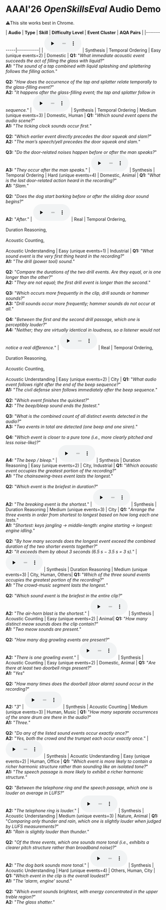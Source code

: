 # AAAI'26 *OpenSkillsEval* Audio Demo
⚠️This site works best in Chrome.

| **Audio** | **Type** | **Skill** | **Difficulty Level** | **Event Cluster** | **AQA Pairs** |
|------------|-----------|
| <audio controls preload="none" src="audio/tc_synth_num2_domestic_soundscape_000001.mp3"></audio> | Synthesis | Temporal Ordering | Easy (unique events=2) | Domestic | **Q1:** "*What immediate acoustic event succeeds the act of filling the glass with liquid?*"<br /> **A1:** "*The sound of a tap combined with liquid splashing and splattering follows the filling action.*"<br /><br /> **Q2:** "*How does the occurrence of the tap and splatter relate temporally to the glass-filling event?*"<br /> **A2:** "*It happens after the glass-filling event; the tap and splatter follow in sequence.*"
| <audio controls preload="none" src="audio/tc_synth_num3_domestic_soundscape_000081.mp3"></audio> | Synthesis | Temporal Ordering | Medium (unique events=3) | Domestic, Human | **Q1:** "*Which sound event opens the audio scene?*"<br /> **A1:** "*The ticking clock sounds occur first.*"<br /><br /> **Q2:** "*Which earlier event directly precedes the door squeak and slam?*"<br /> **A2:** "*The man’s speech/yell precedes the door squeak and slam.*"<br /><br /> **Q3:** "*Do the door-related noises happen before or after the man speaks?*"<br /> **A3:** "*They occur after the man speaks.*"
| <audio controls preload="none" src="audio/tc_synth_num4_domestic_soundscape_000217.mp3"></audio> | Synthesis | Temporal Ordering | Hard (unique events=4) | Domestic, Animal | **Q1:** "*What is the last door-related action heard in the recording?*"<br /> **A1:** "*Slam.*"<br /><br /> **Q2:** "*Does the dog start barking before or after the sliding door sound begins?*"<br /> **A2:** "*After.*"
| <audio controls preload="none" src="audio/real_num1_PnF2Uh4oFfg.mp3"></audio> | Real | Temporal Ordering,<br /><br /> Duration Reasoning,<br /><br /> Acoustic Counting,<br /><br /> Acoustic Understanding | Easy (unique events=1) | Industrial | **Q1:** "*What sound event is the very first thing heard in the recording?*"<br /> **A1:** "*The drill (power tool) sound.*"<br /><br /> **Q2:** "*Compare the durations of the two drill events. Are they equal, or is one longer than the other?*"<br /> **A2:** "*They are not equal; the first drill event is longer than the second.*"<br /><br /> **Q3:** "*Which occurs more frequently in the clip, drill sounds or hammer sounds?*"<br /> **A3:** "*Drill sounds occur more frequently; hammer sounds do not occur at all.*" <br /><br /> **Q4:** "*Between the first and the second drill passage, which one is perceptibly louder?*"<br /> **A4:** "*Neither; they are virtually identical in loudness, so a listener would not notice a real difference.*"
| <audio controls preload="none" src="audio/real_num2_-6cTEqIcics.mp3"></audio> | Real | Temporal Ordering,<br /><br /> Duration Reasoning,<br /><br /> Acoustic Counting,<br /><br /> Acoustic Understanding | Easy (unique events=2) | City | **Q1:** "*What audio event follows right after the end of the beep sequence?*"<br /> **A1:** "*The civil defense siren follows immediately after the beep sequence.*"<br /><br /> **Q2:** "*Which event finishes the quickest?*"<br /> **A2:** "*The beep/bleep sound ends the fastest.*"<br /><br /> **Q3:** "*What is the combined count of all distinct events detected in the audio?*"<br /> **A3:** "*Two events in total are detected (one beep and one siren).*" <br /><br /> **Q4:** "*Which event is closer to a pure tone (i.e., more clearly pitched and less noise-like)?*"<br /> **A4:** "*The beep / bleep.*"
| <audio controls preload="none" src="audio/dr_synth_num2_machine_soundscape_000030.mp3"></audio> | Synthesis | Duration Reasoning | Easy (unique events=2) | City, Industrial | **Q1:** "*Which acoustic event occupies the greatest portion of the recording?*"<br /> **A1:** "*The chainsawing-trees event lasts the longest.*"<br /><br /> **Q2:** "*Which event is the briefest in duration?*"<br /> **A2:** "*The breaking event is the shortest.*"
| <audio controls preload="none" src="audio/dr_synth_num3_car_soundscape_000128.mp3"></audio> | Synthesis | Duration Reasoning | Medium (unique events=3) | City | **Q1:** "*Arrange the three events in order from shortest to longest based on how long each one lasts.*"<br /> **A1:** "*Shortest: keys jangling → middle-length: engine starting → longest: engine idling.*"<br /><br /> **Q2:** "*By how many seconds does the longest event exceed the combined duration of the two shorter events together?*"<br /> **A2:** "*It exceeds them by about 3 seconds (6.5 s − 3.5 s = 3 s).*"
| <audio controls preload="none" src="audio/dr_synth_num3_outdoor_soundscape_000105.mp3"></audio> | Synthesis | Duration Reasoning | Medium (unique events=3) | City, Human, Others| **Q1:** "*Which of the three sound events occupies the greatest portion of the recording?*"<br /> **A1:** "*The crowd-music segment lasts the longest.*"<br /><br /> **Q2:** "*Which sound event is the briefest in the entire clip?*"<br /> **A2:** "*The air-horn blast is the shortest.*"
| <audio controls preload="none" src="audio/ac_synth_num2_animal_soundscape_000071.mp3"></audio> | Synthesis | Acoustic Counting | Easy (unique events=2) | Animal| **Q1:** "*How many distinct meow sounds does the clip contain?*"<br /> **A1:** "*Two meow sounds are present.*"<br /><br /> **Q2:** "*How many dog growling events are present?*"<br /> **A2:** "*There is one growling event.*"
| <audio controls preload="none" src="audio/ac_synth_num2_domestic_soundscape_000054.mp3"></audio> | Synthesis | Acoustic Counting | Easy (unique events=2) | Domestic, Animal | **Q1:** "*Are there at least two doorbell rings present?*"<br /> **A1:** "*Yes*"<br /><br /> **Q2:** "*How many times does the doorbell (door alarm) sound occur in the recording?*"<br /> **A2:** "*3*"
| <audio controls preload="none" src="audio/ac_synth_num3_human_soundscape_000107.mp3"></audio> | Synthesis | Acoustic Counting | Medium (unique events=3) | Human, Music | **Q1:** "*How many separate occurrences of the snare drum are there in the audio?*"<br /> **A1:** "*Three.*"<br /><br /> **Q2:** "*Do any of the listed sound events occur exactly once?*"<br /> **A2:** "*Yes, both the crowd and the trumpet each occur exactly once.*"
| <audio controls preload="none" src="audio/au_synth_num2_home_soundscape_000002.mp3"></audio> | Synthesis | Acoustic Understanding | Easy (unique events=2) | Human, Office | **Q1:** "*Which event is more likely to contain a richer harmonic structure rather than sounding like an isolated tone?*"<br /> **A1:** "*The speech passage is more likely to exhibit a richer harmonic structure.*"<br /><br /> **Q2:** "*Between the telephone ring and the speech passage, which one is louder on average in LUFS?*"<br /> **A2:** "*The telephone ring is louder.*"
| <audio controls preload="none" src="audio/au_synth_num3_nature_soundscape_000126.mp3"></audio> | Synthesis | Acoustic Understanding | Medium (unique events=3) | Nature, Animal | **Q1:** "*Comparing only thunder and rain, which one is slightly louder when judged by LUFS measurements?*"<br /> **A1:** "*Rain is slightly louder than thunder.*"<br /><br /> **Q2:** "*Of the three events, which one sounds more tonal (i.e., exhibits a clearer pitch structure rather than broadband noise)?*"<br /> **A2:** "*The dog bark sounds more tonal.*"
| <audio controls preload="none" src="audio/au_synth_num4_engine_soundscape_000164.mp3"></audio> | Synthesis | Acoustic Understanding | Hard (unique events=4) | Others, Human, City | **Q1:** "*Which event in the clip is the overall loudest?*"<br /> **A1:** "*The 'alarm, engine' sound.*"<br /><br /> **Q2:** "*Which event sounds brightest, with energy concentrated in the upper treble region?*"<br /> **A2:** "*The glass shatter.*"


<style>
table {
  width: 100%;
  table-layout: fixed;
}
audio {
  width: 120px;
}
th:nth-child(1), td:nth-child(1) { width: 120px; }   /* Audio */
th:nth-child(2), td:nth-child(2) { width: 120px; }   /* Type */
th:nth-child(3), td:nth-child(3) { width: 120px; }   /* Skill */
th:nth-child(4), td:nth-child(4) { width: 120px; }   /* Difficulty */
th:nth-child(5), td:nth-child(5) { width: 120px; }   /* Cluster */
td:nth-child(6) { word-wrap: break-word; }           /* AQA column auto expands */
</style>
